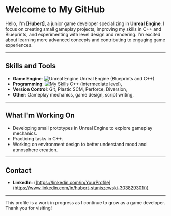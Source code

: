 # Welcome to My GitHub

Hello, I'm **[Hubert]**, a junior game developer specializing in **Unreal Engine**. I focus on creating small gameplay projects, improving my skills in C++ and Blueprints, and experimenting with level design and rendering. I’m excited about learning more advanced concepts and contributing to engaging game experiences.

---

## Skills and Tools
- **Game Engine**: ![Unreal Engine](https://skillicons.dev/icons?i=unreal) Unreal Engine (Blueprints and C++)  
- **Programming**: [![My Skills](https://skillicons.dev/icons?i=cpp)](https://skillicons.dev) C++ (intermediate level),  
- **Version Control**: Git, Plastic SCM, Perforce, Diversion,
- **Other**: Gameplay mechanics, game design, script writing,

---

## What I'm Working On
- Developing small prototypes in Unreal Engine to explore gameplay mechanics.  
- Practicing tasks in C++.  
- Working on environment design to better understand mood and atmosphere creation.

---

## Contact  
- **LinkedIn**: ([https://linkedin.com/in/YourProfile](https://www.linkedin.com/in/hubert-staniszewski-303829301/))
  
---

This profile is a work in progress as I continue to grow as a game developer. Thank you for visiting!
  

<!--
**F0X1M/F0X1M** is a ✨ _special_ ✨ repository because its `README.md` (this file) appears on your GitHub profile.

Here are some ideas to get you started:

- 🔭 I’m currently working on ...
- 🌱 I’m currently learning ...
- 👯 I’m looking to collaborate on ...
- 🤔 I’m looking for help with ...
- 💬 Ask me about ...
- 📫 How to reach me: ...
- 😄 Pronouns: ...
- ⚡ Fun fact: ...
-->

